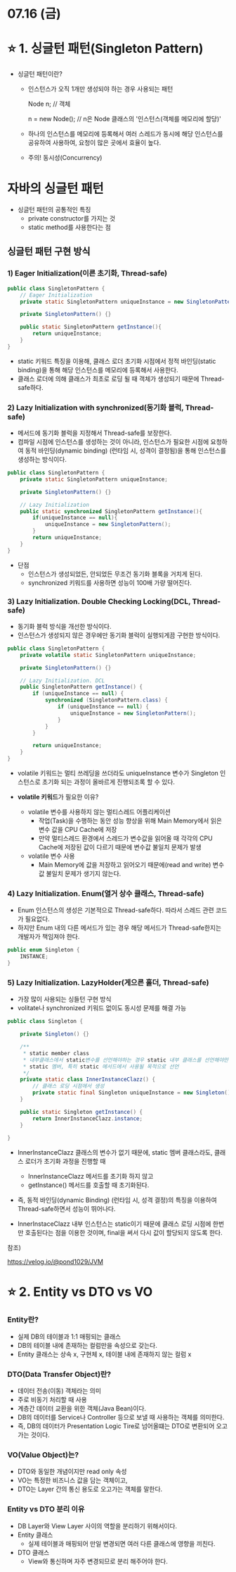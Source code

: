 # 07.16 (금)

# :star: 1. 싱글턴 패턴(Singleton Pattern)

- 싱글턴 패턴이란?

  - 인스턴스가 오직 1개만 생성되야 하는 경우 사용되는 패턴

    Node n; // 객체

    n = new Node(); // n은 Node 클래스의 '인스턴스(객체를 메모리에 할당)'

  - 하나의 인스턴스를 메모리에 등록해서 여러 스레드가 동시에 해당 인스턴스를 공유하여 사용하여, 요청이 많은 곳에서 효율이 높다.

  - 주의! 동시성(Concurrency)



# 자바의 싱글턴 패턴

- 싱글턴 패턴의 공통적인 특징
  - private constructor를 가지는 것
  - static method를 사용한다는 점



## 싱글턴 패턴 구현 방식

### 1) Eager Initialization(이른 초기화, Thread-safe)

```java
public class SingletonPattern {
    // Eager Initialization
    private static SingletonPattern uniqueInstance = new SingletonPattern();

    private SingletonPattern() {}

    public static SingletonPattern getInstance(){
        return uniqueInstance;
    }
}
```

- static 키워드 특징을 이용해, 클래스 로더 초기화 시점에서 정적 바인딩(static binding)을 통해 해당 인스턴스를 메모리에 등록해서 사용한다.
- 클래스 로더에 의해 클래스가 최초로 로딩 될 때 객체가 생성되기 때문에 Thread-safe하다.



### 2) Lazy Initialization with synchronized(동기화 블럭, Thread-safe)

- 메서드에 동기화 블럭을 지정해서 Thread-safe를 보장한다.
- 컴파일 시점에 인스턴스를 생성하는 것이 아니라, 인스턴스가 필요한 시점에 요청하여 동적 바인딩(dynamic binding) (런타임 시, 성격이 결정됨)을 통해 인스턴스를 생성하는 방식이다.

```java
public class SingletonPattern {
    private static SingletonPattern uniqueInstance;

    private SingletonPattern() {}

    // Lazy Initialization
    public static synchronized SingletonPattern getInstance(){
        if(uniqueInstance == null){
            uniqueInstance = new SingletonPattern();
        }
        return uniqueInstance;
    }
}
```

- 단점
  - 인스턴스가 생성되었든, 안되었든 무조건 동기화 블록을 거치게 된다.
  - synchronized  키워드를 사용하면 성능이 100배 가량 떨어진다.



### 3) Lazy Initialization. Double Checking Locking(DCL, Thread-safe)

- 동기화 블럭 방식을 개선한 방식이다.
- 인스턴스가 생성되지 않은 경우에만 동기화 블럭이 실행되게끔 구현한 방식이다.

``` java
public class SingletonPattern {
    private volatile static SingletonPattern uniqueInstance;

    private SingletonPattern() {}

    // Lazy Initialization. DCL
    public SingletonPattern getInstance() {
        if (uniqueInstance == null) {
            synchronized (SingletonPattern.class) {
                if (uniqueInstance == null) {
                    uniqueInstance = new SingletonPattern();
                }
            }
        }

        return uniqueInstance;
    }
}
```

- volatile 키워드는 멀티 쓰레딩을 쓰더라도 uniqueInstance 변수가 Singleton 인스턴스로 초기화 되는 과정이 올바르게 진행되조록 할 수 있다.



- **volatile 키워드**가 필요한 이유?
  - volatile 변수를 사용하지 않는 멀티스레드 어플리케이션
    - 작업(Task)을 수행하는 동안 성능 향상을 위해 Main Memory에서 읽은 변수 값을 CPU Cache에 저장
    - 만약 멀티스레드 환경에서 스레드가 변수값을 읽어올 때 각각의 CPU Cache에 저장된 값이 다르기 때문에 변수값 불일치 문제가 발생
  - volatile 변수 사용
    - Main Memory에 값을 저장하고 읽어오기 때문에(read and write) 변수값 불일치 문제가 생기지 않는다.



### 4) Lazy Initialization. Enum(열거 상수 클래스, Thread-safe)

- Enum 인스턴스의 생성은 기본적으로 Thread-safe하다. 따라서 스레드 관련 코드가 필요없다.
- 하지만 Enum 내의 다른 메서드가 있는 경우 해당 메서드가 Thread-safe한지는 개발자가 책임져야 한다.

``` java
public enum Singleton {
    INSTANCE; 
}
```



### 5) Lazy Initialization. LazyHolder(게으른 홀더, Thread-safe)

- 가장 많이 사용되는 싱들턴 구현 방식
- volitate나 synchronized 키워드 없이도 동시성 문제를 해결 가능

``` java
public class Singleton {

    private Singleton() {}

    /**
     * static member class
     * 내부클래스에서 static변수를 선언해야하는 경우 static 내부 클래스를 선언해야만 한다.
     * static 멤버, 특히 static 메서드에서 사용될 목적으로 선언
     */
    private static class InnerInstanceClazz() {
        // 클래스 로딩 시점에서 생성
        private static final Singleton uniqueInstance = new Singleton();
    }

    public static Singleton getInstance() {
        return InnerInstanceClazz.instance;
    }
    
}
```

- InnerInstanceClazz 클래스의 변수가 없기 때문에, static 멤버 클래스라도, 클래스 로더가 초기화 과정을 진행할 때 
  - InnerInstanceClazz 메서드를 초기화 하지 않고
  - getInstance() 메서드를 호출할 때 초기화된다.
- 즉, 동적 바인딩(dynamic Binding) (런타임 시, 성격 결정)의 특징을 이용하여 Thread-safe하면서 성능이 뛰어나다.



- InnerInstaceClazz 내부 인스턴스는 static이기 때문에 클래스 로딩 시점에 한번만 호출된다는 점을 이용한 것이며, final을 써서 다시 값이 할당되지 않도록 한다.





참조)

https://velog.io/@pond1029/JVM



# :star: 2. Entity vs DTO vs VO

### Entity란?

- 실제 DB의 테이블과 1:1 매핑되는 클래스
- DB의 테이블 내에 존재하는 컬럼만을 속성으로 갖는다.
- Entity 클래스는 상속 x, 구현체 x, 테이블 내에 존재하지 않는 컬럼 x



### DTO(Data Transfer Object)란?

- 데이터 전송(이동) 객체라는 의미
- 주로 비동기 처리할 때 사용
- 계층간 데이터 교환을 위한 객체(Java Bean)이다.
- DB의 데이터를 Service나 Controller 등으로 보낼 때 사용하는 객체를 의미한다.
- 즉, DB의 데이터가 Presentation Logic Tire로 넘어올떄는 DTO로 변환되어 오고가는 것이다.



### VO(Value Object)는?

- DTO와 동일한 개념이지만 read only 속성
- VO는 특정한 비즈니스 값을 담는 객체이고,
- DTO는 Layer 간의 통신 용도로 오고가는 객체를 말한다.



### Entity vs DTO 분리 이유

- DB Layer와 View Layer 사이의 역할을 분리하기 위해서이다.
- Entity 클래스
  - 실제 테이블과 매핑되어 만일 변경되면 여러 다른 클래스에 영향을 끼친다.
- DTO 클래스
  - View와 통신하며 자주 변경되므로 분리 해주어야 한다.
